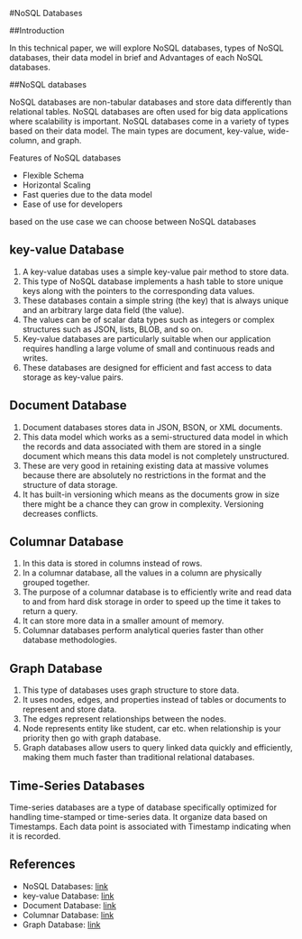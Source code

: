 #NoSQL Databases

##Introduction

In this technical paper, we will explore NoSQL databases, types of NoSQL databases, their data model in brief and Advantages of each NoSQL databases.

##NoSQL databases

NoSQL databases are non-tabular databases and store data differently than relational tables. NoSQL databases are often used for big data applications where scalability is important. NoSQL databases come in a variety of types based on their data model. The main types are document, key-value, wide-column, and graph. 

Features of NoSQL databases
 * Flexible Schema
 * Horizontal Scaling
 * Fast queries due to the data model
 *  Ease of use for developers
 
 based on the use case we  can choose between NoSQL databases

 ## key-value Database

  1.  A key-value databas uses a simple key-value pair method to store data. 
 1. This type of NoSQL database implements a hash table to store unique keys along with the pointers to the corresponding data values.
 1. These databases contain a simple string (the key) that is always unique and an arbitrary large data field (the value).
 1. The values can be of scalar data types such as integers or complex structures such as JSON, lists, BLOB, and so on.
 5. Key-value databases are particularly suitable when our application requires handling a large volume of small and continuous reads and writes.
 6. These databases are designed for efficient and fast access to data storage as key-value pairs.

 ## Document Database
 1. Document databases stores data in JSON, BSON, or XML documents.
 2. This data model which works as a semi-structured data model in which the records and data associated with them are stored in a single document which means this data model is not completely unstructured.
 3. These are very good in retaining existing data at massive volumes because there are absolutely no restrictions in the format and the structure of data storage. 
 4. It has built-in versioning which means as the documents grow in size there might be a chance they can grow in complexity. Versioning decreases conflicts.


## Columnar Database
1. In this data is stored in columns instead of rows.
2. In a columnar database, all the values in a column are physically grouped together.
2. The purpose of a columnar database is to efficiently write and read data to and from hard disk storage in order to speed up the time it takes to return a query.
3. It can store more data in a smaller amount of memory.
4. Columnar databases perform analytical queries faster than other database methodologies.

## Graph Database

1. This type of databases uses graph structure to store data.
2. It uses nodes, edges, and properties instead of tables or documents to represent and store data.
3. The edges represent relationships between the nodes.
4. Node represents entity like student, car etc. when relationship is your priority then go with graph database.
5. Graph databases allow users to query linked data quickly and efficiently, making them much faster than traditional relational databases.

## Time-Series Databases

Time-series databases are a type of database specifically optimized for handling time-stamped or time-series data. It organize data based on Timestamps. Each data point is associated with Timestamp indicating when it is recorded.

## References

* NoSQL Databases: [link](https://www.mongodb.com/nosql-explained)
* key-value Database: [link](https://redis.com/nosql/key-value-databases/)
* Document Database: [link](https://www.geeksforgeeks.org/document-databases-in-nosql/)
* Columnar Database: [link](https://www.techtarget.com/searchdatamanagement/definition/columnar-database)
* Graph Database: [link](https://www.geeksforgeeks.org/what-is-graph-database/)






